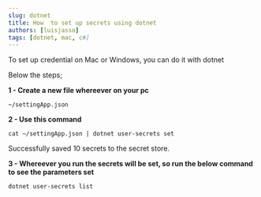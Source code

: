 ```yaml
---
slug: dotnet
title: How  to set up secrets using dotnet
authors: [luisjasso]
tags: [dotnet, mac, c#]
---
```


To set up credential on Mac or Windows, you can do it with dotnet

Below the steps;

**1 - Create a new file whereever on your pc**

```
~/settingApp.json
```

**2 - Use this command**

```
cat ~/settingApp.json | dotnet user-secrets set
```

Successfully saved 10 secrets to the secret store.

**3 - Whereever you run the secrets will be set, so run the below command to see the parameters set**

```
dotnet user-secrets list
```
